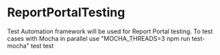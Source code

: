 # ReportPortalTesting
Test Automation framework will be used for Report Portal testing.
To test cases with Mocha in parallel use "MOCHA_THREADS=3 npm run test-mocha"
test
test